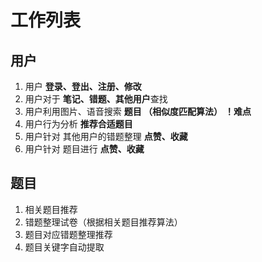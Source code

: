 # 工作列表
## 用户
1. 用户 **登录、登出、注册、修改**
2. 用户对于 **笔记、错题、其他用户**查找
3. 用户利用图片、语音搜索 **题目 （相似度匹配算法）**   **！难点**
4. 用户行为分析 **推荐合适题目**
5. 用户针对 其他用户的错题整理 **点赞、收藏**
6. 用户针对 题目进行 **点赞、收藏**
## 题目
1. 相关题目推荐
2. 错题整理试卷（根据相关题目推荐算法）
3. 题目对应错题整理推荐
4. 题目关键字自动提取
